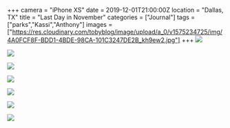 +++
camera = "iPhone XS"
date = 2019-12-01T21:00:00Z
location = "Dallas, TX"
title = "Last Day in November"
categories = ["Journal"]
tags = ["parks","Kassi","Anthony"]
images = ["https://res.cloudinary.com/tobyblog/image/upload/a_0/v1575234725/img/4A0FCF8F-BDD1-4BDE-98CA-101C3247DE2B_kh9ew2.jpg"]
+++
![](https://res.cloudinary.com/tobyblog/image/upload/a_0/v1575234725/img/4A0FCF8F-BDD1-4BDE-98CA-101C3247DE2B_kh9ew2.jpg)  
<!--more-->

![](https://res.cloudinary.com/tobyblog/image/upload/a_0/v1575234764/img/7E470981-A899-48AA-A79C-D68EEB4F7617_x85uor.jpg)  

![](https://res.cloudinary.com/tobyblog/image/upload/a_0/v1575234792/img/26287612-FFE3-4B95-B029-DA55D1A69117_wsddrf.jpg)  

![](https://res.cloudinary.com/tobyblog/image/upload/a_0/v1575234812/img/CC073CB7-C2D7-4D04-9867-C049E3297B94_hshyse.jpg)  

![](https://res.cloudinary.com/tobyblog/image/upload/a_0/v1575234845/img/350437D0-BD5A-4EE3-922C-37A03A763467_bq2rsa.jpg)  

![](https://res.cloudinary.com/tobyblog/image/upload/a_0/v1575234904/img/584882E5-9E96-44B4-8699-B9AF21CDF70D_mnzvxh.jpg)  

![](https://res.cloudinary.com/tobyblog/image/upload/a_0/v1575234926/img/E06AFD56-90ED-4394-A7EE-58EFD2543B3F_xpmdap.jpg)
